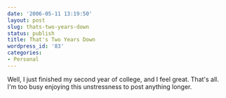 ```yaml
---
date: '2006-05-11 13:19:50'
layout: post
slug: thats-two-years-down
status: publish
title: That's Two Years Down
wordpress_id: '83'
categories:
- Personal
---
```


Well, I just finished my second year of college, and I feel great.  That's all.  I'm too busy enjoying this unstressness to post anything longer.
